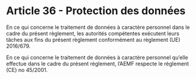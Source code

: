 # Article 36 - Protection des données


En ce qui concerne le traitement de données à caractère personnel dans le cadre du présent règlement, les autorités compétentes exécutent leurs tâches aux fins du présent règlement conformément au règlement (UE) 2016/679.

En ce qui concerne le traitement de données à caractère personnel qu’elle effectue dans le cadre du présent règlement, l’AEMF respecte le règlement (CE) no 45/2001.
